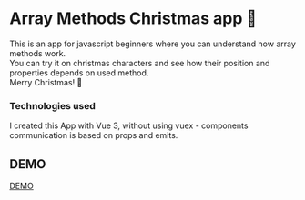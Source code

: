 # Array Methods Christmas app :christmas_tree:
This is an app for javascript beginners where you can understand how array methods work. <br/>
You can try it on christmas characters and see how their position and properties depends on used method. <br/>
Merry Christmas! :santa:

### Technologies used
I created this App with Vue 3, without using vuex - components communication is based on props and emits. 

## DEMO
[DEMO](https://karolchamski.github.io/Array-Methods/)
